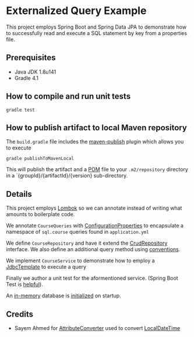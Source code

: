 # Externalized Query Example

This project employs Spring Boot and Spring Data JPA to demonstrate how to successfully read and execute a SQL statement by key from a properties file.


## Prerequisites

* Java JDK 1.8u141
* Gradle 4.1


## How to compile and run unit tests

```
gradle test
```

## How to publish artifact to local Maven repository

The `build.gradle` file includes the [maven-publish](https://docs.gradle.org/current/userguide/publishing_maven.html#publishing_maven:install) plugin which allows you to execute

```
gradle publishToMavenLocal
```

This will publish the artifact and a [POM](https://maven.apache.org/pom.html#What_is_the_POM) file to your `.m2/repository` directory in a `{groupId}/{artifactId}/{version} sub-directory.

## Details

This project employs [Lombok](https://projectlombok.org/features/all) so we can annotate instead of writing what amounts to boilerplate code.

We annotate `CourseQueries` with [ConfigurationProperties](https://docs.spring.io/spring-boot/docs/current/reference/html/boot-features-external-config.html#boot-features-external-config-loading-yaml) to encapsulate a namespace of `sql.course` queries found in `application.yml`

We define `CourseRepository` and have it extend the [CrudRepository](https://docs.spring.io/spring-data/data-commons/docs/1.6.1.RELEASE/reference/html/repositories.html#repositories.core-concepts) interface. We also define an additional query method using [conventions](https://docs.spring.io/spring-data/jpa/docs/current/reference/html/#repositories.query-methods.query-creation).

We implement `CourseService` to demonstrate how to employ a [JdbcTemplate](https://docs.spring.io/spring/docs/current/javadoc-api/org/springframework/jdbc/core/JdbcTemplate.html#query-java.lang.String-java.lang.Object:A-org.springframework.jdbc.core.ResultSetExtractor-) to execute a query 

Finally we author a unit test for the aformentioned service. (Spring Boot Test is [helpful](https://docs.spring.io/spring-boot/docs/current/reference/html/boot-features-testing.html)).

An [in-memory](http://www.h2database.com/html/main.html) database is [initialized](https://docs.spring.io/spring-boot/docs/current/reference/html/howto-database-initialization.html#howto-initialize-a-database-using-hibernate) on startup.


## Credits

* Sayem Ahmed for [AttributeConverter](https://www.javacodegeeks.com/2017/03/dealing-javas-localdatetime-jpa.html) used to convert [LocalDateTime](https://docs.oracle.com/javase/8/docs/api/java/time/LocalDateTime.html)
